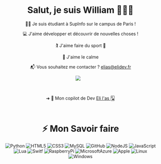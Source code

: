 <div align="center">
	<h1>Salut, je suis William 👋👨‍💻</h1>
	<p>👨‍🎓 Je suis étudiant à SupInfo sur le campus de Paris !</p>
	<p>💻 J'aime développer et découvrir de nouvelles choses !</p>
	<p>🏌️ J'aime faire du sport 🏃</p>
	<p>🌳 J'aime le calme</p>
	<p>📬 Vous souhaitez me contacter ? <a href="mailto:william.bergue@supinfo.com">elias@elidev.fr</a></p>
	<p><a target="_blank"href="https://www.linkedin.com/in/bergue-william-supinfo/"><img src="https://img.shields.io/badge/linkedin-%230077B5.svg?&style=for-the-badge&logo=linkedin&logoColor=white" /></a>&nbsp;&nbsp;&nbsp;&nbsp;</p>
	<br>
	<p>➜ 👥 Mon copilot de Dev <a href="https://github.com/Eliftb186">Eli l'as 🂡</a> </p>
	<br>
	<h1>⚡ Mon Savoir faire</h1>
	<img src="https://img.shields.io/badge/-Python-black?style=flat-square&logo=Python" alt="Python">
	<img src="https://img.shields.io/badge/-HTML5-E34F26?style=flat-square&logo=html5&logoColor=white" alt="HTML5">
	<img src="https://img.shields.io/badge/-CSS3-1572B6?style=flat-square&logo=css3" alt="CSS3">
	<img src="https://img.shields.io/badge/-MySQL-03224C?style=flat-square&logo=mysql" alt="MySQL">
	<img src="https://img.shields.io/badge/-GitHub-181717?style=flat-square&logo=github" alt="GitHub">
	<img src="https://img.shields.io/badge/-Nodejs-black?style=flat-square&logo=Node.js" alt="NodeJS">
	<img src="https://img.shields.io/badge/-JavaScript-black?style=flat-square&logo=javascript" alt="JavaScript">
	<img src="https://img.shields.io/badge/-Lua-0008FF?style=flat-square&logo=lua" alt="Lua">
	<img src="https://img.shields.io/badge/-Swift-696969?style=flat-square&logo=swift" alt="Switf">
	<img src="https://img.shields.io/badge/-Raspberry%20Pi-C51A4A?style=flat-square&logo=Raspberry-Pi" alt="RaspberryPi">
	<img src="https://img.shields.io/badge/Microsoft%20Azure-232F7E?style=flat-square&logo=microsoft-azure" alt="MicrosoftAzure">
	<img src="https://img.shields.io/badge/-Apple-696969?style=flat-square&logo=apple" alt="Apple">
	<img src="https://img.shields.io/badge/-Lunix-white?style=flat-square&logo=linux" alt="Linux">
	<img src="https://img.shields.io/badge/-Windows-3DAEEF?style=flat-square&logo=windows" alt="Windows">
